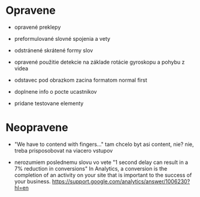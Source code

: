 # Opravene
- opravené preklepy
- preformulované slovné spojenia a vety
- odstránené skrátené formy slov
- opravené použitie detekcie na základe rotácie gyroskopu a pohybu z videa
- odstavec pod obrazkom zacina formatom normal first

- doplnene info o pocte ucastnikov
- pridane testovane elementy

# Neopravene
- "We have to contend with fingers..." tam chcelo byt asi content, nie?
nie, treba prisposobovat na viacero vstupov

- nerozumiem poslednemu slovu vo vete "1 second delay can result in a 7% reduction in conversions"
In Analytics, a conversion is the completion of an activity on your site that is important to the success of your business.
https://support.google.com/analytics/answer/1006230?hl=en



